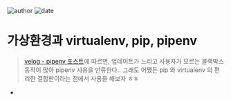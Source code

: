 
![author](https://img.shields.io/badge/author-daesungRa-lightgray.svg?style=flat-square)
![date](https://img.shields.io/badge/date-190508-lightgray.svg?style=flat-square)

# 가상환경과 virtualenv, pip, pipenv

> [velog - pipenv 포스트](https://velog.io/@doondoony/pipenv-101)에 따르면, 업데이트가 느리고 사용자가 모르는 블랙박스 동작이 많아 pipenv 사용을 만류한다..
그래도 어쨌든 pip 와 virtualenv 의 편리한 결합판이라는 점에서 사용을 해보자 ㅎㅎ

- 